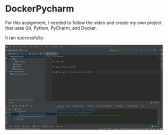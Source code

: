 # DockerPycharm
For this assignment, I needed to follow the video and create my own project that uses Git, Python, PyCharm, and Docker.

It ran successfully:

![](images/Program_running.png)